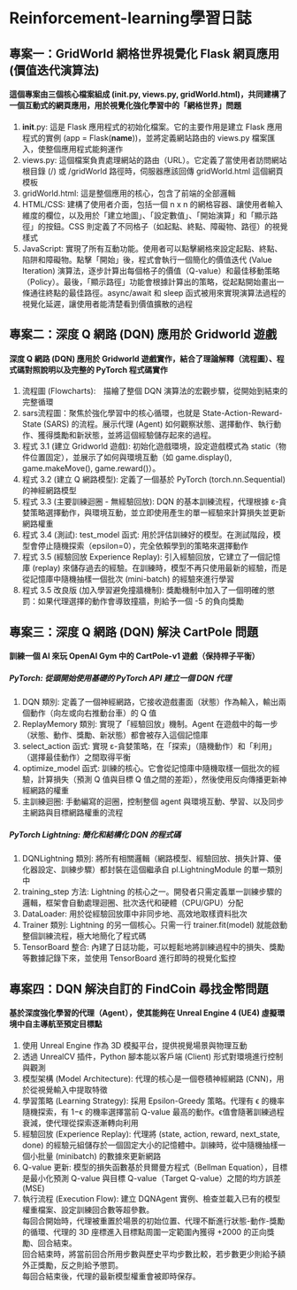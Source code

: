 # Reinforcement-learning學習日誌
## 專案一：GridWorld 網格世界視覺化 Flask 網頁應用(價值迭代演算法)
#### 這個專案由三個核心檔案組成 (__init__.py, views.py, gridWorld.html)，共同建構了一個互動式的網頁應用，用於視覺化強化學習中的「網格世界」問題
1. __init__.py: 這是 Flask 應用程式的初始化檔案。它的主要作用是建立 Flask 應用程式的實例 (app = Flask(__name__))，並將定義網站路由的 views.py 檔案匯入，使整個應用程式能夠運作
1. views.py: 這個檔案負責處理網站的路由（URL）。它定義了當使用者訪問網站根目錄 (/) 或 /gridWorld 路徑時，伺服器應該回傳 gridWorld.html 這個網頁模板
1. gridWorld.html: 這是整個應用的核心，包含了前端的全部邏輯
1. HTML/CSS: 建構了使用者介面，包括一個 n x n 的網格容器、讓使用者輸入維度的欄位，以及用於「建立地圖」、「設定數值」、「開始演算」和「顯示路徑」的按鈕。CSS 則定義了不同格子（如起點、終點、障礙物、路徑）的視覺樣式
1. JavaScript: 實現了所有互動功能。使用者可以點擊網格來設定起點、終點、陷阱和障礙物。點擊「開始」後，程式會執行一個簡化的價值迭代 (Value Iteration) 演算法，逐步計算出每個格子的價值（Q-value）和最佳移動策略（Policy）。最後，「顯示路徑」功能會根據計算出的策略，從起點開始畫出一條通往終點的最佳路徑。async/await 和 sleep 函式被用來實現演算法過程的視覺化延遲，讓使用者能清楚看到價值擴散的過程

## 專案二：深度 Q 網路 (DQN) 應用於 Gridworld 遊戲
#### 深度 Q 網路 (DQN) 應用於 Gridworld 遊戲實作，結合了理論解釋（流程圖）、程式碼對照說明以及完整的 PyTorch 程式碼實作
1. 流程圖 (Flowcharts):　描繪了整個 DQN 演算法的宏觀步驟，從開始到結束的完整循環
1. sars流程圖：聚焦於強化學習中的核心循環，也就是 State-Action-Reward-State (SARS) 的流程。展示代理 (Agent) 如何觀察狀態、選擇動作、執行動作、獲得獎勵和新狀態，並將這個經驗儲存起來的過程。 
1. 程式 3.1 (建立 Gridworld 遊戲): 初始化遊戲環境，設定遊戲模式為 static（物件位置固定），並展示了如何與環境互動（如 game.display(), game.makeMove(), game.reward()）。
1. 程式 3.2 (建立 Q 網路模型): 定義了一個基於 PyTorch (torch.nn.Sequential) 的神經網路模型
1. 程式 3.3 (主要訓練迴圈 - 無經驗回放): DQN 的基本訓練流程，代理根據 ε-貪婪策略選擇動作，與環境互動，並立即使用產生的單一經驗來計算損失並更新網路權重
1. 程式 3.4 (測試): test_model 函式: 用於評估訓練好的模型。在測試階段，模型會停止隨機探索（epsilon=0），完全依賴學到的策略來選擇動作
1. 程式 3.5 (經驗回放 Experience Replay): 引入經驗回放，它建立了一個記憶庫 (replay) 來儲存過去的經驗。在訓練時，模型不再只使用最新的經驗，而是從記憶庫中隨機抽樣一個批次 (mini-batch) 的經驗來進行學習
1. 程式 3.5 改良版 (加入學習避免撞牆機制): 獎勵機制中加入了一個明確的懲罰：如果代理選擇的動作會導致撞牆，則給予一個 -5 的負向獎勵

## 專案三：深度 Q 網路 (DQN) 解決 CartPole 問題
#### 訓練一個 AI 來玩 OpenAI Gym 中的 CartPole-v1 遊戲（保持桿子平衡）
##### PyTorch: 從頭開始使用基礎的 PyTorch API 建立一個 DQN 代理
1. DQN 類別: 定義了一個神經網路，它接收遊戲畫面（狀態）作為輸入，輸出兩個動作（向左或向右推動台車）的 Q 值
1. ReplayMemory 類別: 實現了「經驗回放」機制。Agent 在遊戲中的每一步（狀態、動作、獎勵、新狀態）都會被存入這個記憶庫
1. select_action 函式: 實現 ε-貪婪策略，在「探索」（隨機動作）和「利用」（選擇最佳動作）之間取得平衡
1. optimize_model 函式: 訓練的核心。它會從記憶庫中隨機取樣一個批次的經驗，計算損失（預測 Q 值與目標 Q 值之間的差距），然後使用反向傳播更新神經網路的權重
1. 主訓練迴圈: 手動編寫的迴圈，控制整個 agent 與環境互動、學習、以及同步主網路與目標網路權重的流程
##### PyTorch Lightning: 簡化和結構化 DQN 的程式碼
1. DQNLightning 類別: 將所有相關邏輯（網路模型、經驗回放、損失計算、優化器設定、訓練步驟）都封裝在這個繼承自 pl.LightningModule 的單一類別中
1. training_step 方法: Lightning 的核心之一。開發者只需定義單一訓練步驟的邏輯，框架會自動處理迴圈、批次迭代和硬體（CPU/GPU）分配
1. DataLoader: 用於從經驗回放庫中非同步地、高效地取樣資料批次
1. Trainer 類別: Lightning 的另一個核心。只需一行 trainer.fit(model) 就能啟動整個訓練流程，極大地簡化了程式碼
1. TensorBoard 整合: 內建了日誌功能，可以輕鬆地將訓練過程中的損失、獎勵等數據記錄下來，並使用 TensorBoard 進行即時的視覺化監控

## 專案四：DQN 解決自訂的 FindCoin 尋找金幣問題
#### 基於深度強化學習的代理（Agent），使其能夠在 Unreal Engine 4 (UE4) 虛擬環境中自主導航至預定目標點
1. 使用 Unreal Engine 作為 3D 模擬平台，提供視覺場景與物理互動
1. 透過 UnrealCV 插件，Python 腳本能以客戶端 (Client) 形式對環境進行控制與觀測
1. 模型架構 (Model Architecture): 代理的核心是一個卷積神經網路 (CNN)，用於從視覺輸入中提取特徵
1. 學習策略 (Learning Strategy): 採用 Epsilon-Greedy 策略。代理有 ϵ 的機率隨機探索，有 1−ϵ 的機率選擇當前 Q-value 最高的動作。ϵ值會隨著訓練過程衰減，使代理從探索逐漸轉向利用
1. 經驗回放 (Experience Replay): 代理將 (state, action, reward, next_state, done) 的經驗元組儲存於一個固定大小的記憶體中。訓練時，從中隨機抽樣一個小批量 (minibatch) 的數據來更新網路
1. Q-value 更新: 模型的損失函數基於貝爾曼方程式（Bellman Equation），目標是最小化預測 Q-value 與目標 Q-value（Target Q-value）之間的均方誤差 (MSE)
1. 執行流程 (Execution Flow): 建立 DQNAgent 實例、檢查並載入已有的模型權重檔案、設定訓練回合數等超參數。<br>
每回合開始時，代理被重置於場景的初始位置、代理不斷進行狀態-動作-獎勵的循環、代理的 3D 座標進入目標點周圍一定範圍內獲得 +2000 的正向獎勵、回合結束。<br>
回合結束時，將當前回合所用步數與歷史平均步數比較，若步數更少則給予額外正獎勵，反之則給予懲罰。<br>
每回合結束後，代理的最新模型權重會被即時保存。
